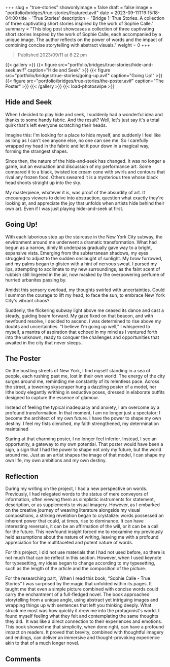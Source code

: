 +++
slug = "true-stories"
showonlyimage = false
draft = false
image = "portfolio/bridges/true-stories/featured.avif"
date = 2023-09-11T19:15:18-04:00
title = 'True Stories'
description = "Bridge 1: True Stories. A collection of three captivating short stories inspired by the work of Sophie Calle."
summary = "This blog post showcases a collection of three captivating short stories inspired by the work of Sophie Calle, each accompanied by a unique image. The author reflects on the power of words and the impact of combining concise storytelling with abstract visuals."
weight = 0
+++

> Published 2023/09/11 at 8:22 pm

{{< gallery >}}
  {{< figure src="portfolio/bridges/true-stories/hide-and-seek.avif" caption="Hide and Seek" >}}
  {{< figure src="portfolio/bridges/true-stories/going-up.avif" caption="Going Up!" >}}
  {{< figure src="portfolio/bridges/true-stories/the-poster.avif" caption="The Poster" >}}
{{< /gallery >}}
{{< load-photoswipe >}}

## Hide and Seek

When I decided to play hide and seek, I suddenly had a wonderful idea and thanks to some handy fabric. And the result? Well, let's just say it's a total quirk that's left everyone scratching their heads.

Imagine this: I'm looking for a place to hide myself, and suddenly I feel like as long as I can't see anyone else, no one can see me. So I carefully wrapped my head in the fabric and let it pour down in a magical way, forming the strangest shapes.

Since then, the nature of the hide-and-seek has changed. It was no longer a game, but an evaluation and discussion of my performance art. Some compared it to a black, twisted ice cream cone with swirls and contours that rival any frozen food. Others sweared it is a mysterious tree whose black head shoots straight up into the sky.

My masterpiece, whatever it is, was proof of the absurdity of art. It encourages viewers to delve into abstraction, question what exactly they're looking at, and appreciate the joy that unfolds when artists hide behind their own art. Even if I was just playing hide-and-seek at first.


## Going Up!

With each laborious step up the staircase in the New York City subway, the environment around me underwent a dramatic transformation. What had begun as a narrow, dimly lit underpass gradually gave way to a bright, expansive vista. Emerging from the subterranean shadows, my eyes struggled to adjust to the sudden onslaught of sunlight. My brow furrowed, and my palms began to glisten with a hint of nervous sweat. I pursed my lips, attempting to acclimate to my new surroundings, as the faint scent of rubbish still lingered in the air, now masked by the overpowering perfume of hurried urbanites passing by.

Amidst this sensory overload, my thoughts swirled with uncertainties. Could I summon the courage to lift my head, to face the sun, to embrace New York City's vibrant chaos?

Suddenly, the flickering subway light above me ceased its dance and cast a steady, guiding beam forward. My gaze fixed on that beacon, and with newfound resolve, I decided to ascend. I was determined to rise above my doubts and uncertainties. "I believe I'm going up well," I whispered to myself, a mantra of aspiration that echoed in my mind as I ventured forth into the unknown, ready to conquer the challenges and opportunities that awaited in the city that never sleeps.

## The Poster

On the bustling streets of New York, I find myself standing in a sea of people, each rushing past me, lost in their own world. The energy of the city surges around me, reminding me constantly of its relentless pace. Across the street, a towering skyscraper hung a dazzling poster of a model, her lithe body elegantly writhing in seductive poses, dressed in elaborate outfits designed to capture the essence of glamour.

Instead of feeling the typical inadequacy and anxiety, I am overcome by a profound transformation. In that moment, I am no longer just a spectator; I become the architect of my own future. I have the power to shape my own destiny. I feel my fists clenched, my faith strengthened, my determination maintained

Staring at that charming poster, I no longer feel inferior. Instead, I see an opportunity, a gateway to my own potential. That poster would have been a sign, a sign that I had the power to shape not only my future, but the world around me. Just as an artist shapes the image of that model, I can shape my own life, my own ambitions and my own destiny.

## Reflection

During my writing on the project, I had a new perspective on words. Previously, I had relegated words to the status of mere conveyors of information, often viewing them as simplistic instruments for statement, description, or as supplements to visual imagery. However, as I embarked on the creative journey of weaving literature alongside my visual compositions, a striking revelation began to crystalize: words possessed an inherent power that could, at times, rise to dominance. It can have interesting reversals, it can be an affirmation of the will, or it can be a call for the future. This newfound insight forced me to reexamine my previously held assumptions about the nature of writing, leaving me with a profound appreciation for the multifaceted and potent nature of words.

For this project, I did not use materials that I had not used before, so there is not much that can be reflect in this section. However, when I used keynote for typesetting, my ideas began to change according to my typesetting, such as the length of the article and the composition of the picture.

For the researching part,  When I read this book, “Sophie Calle - True Stories” I was surprised by the magic that unfolded within its pages. It taught me that even a simple picture combined with concise words could carry the enchantment of a full-fledged novel. The book approached storytelling from a unique angle, using abstract yet intriguing images and wrapping things up with sentences that left you thinking deeply. What struck me most was how quickly it drew me into the protagonist's world. I found myself feeling what they felt and contemplating the same thoughts they did.  It was like a direct connection to their experiences and emotions. This book showed me that simplicity, when done right, can have a profound impact on readers. It proved that brevity, combined with thoughtful imagery and endings, can deliver an immersive and thought-provoking experience akin to that of a much longer novel.

## Comments

<div id="artalk"></div>
<script>
Artalk.init({
  el:        '#artalk',
  pageKey:   '',
  pageTitle: '',
  server:    'https://artalk.jamesflare.com',
  site:      'NancyFlare',
})
</script>